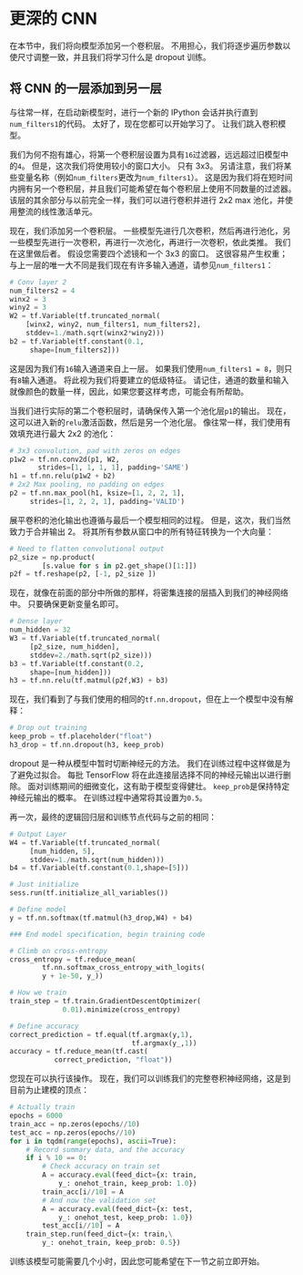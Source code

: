 # 更深的 CNN

在本节中，我们将向模型添加另一个卷积层。 不用担心，我们将逐步遍历参数以使尺寸调整一致，并且我们将学习什么是 dropout 训练。

## 将 CNN 的一层添加到另一层

与往常一样，在启动新模型时，进行一个新的 IPython 会话并执行直到`num_filters1`的代码。 太好了，现在您都可以开始学习了。 让我们跳入卷积模型。

我们为何不抱有雄心，将第一个卷积层设置为具有`16`过滤器，远远超过旧模型中的`4`。 但是，这次我们将使用较小的窗口大小。 只有 3x3。 另请注意，我们将某些变量名称（例如`num_filters`更改为`num_filters1`）。 这是因为我们将在短时间内拥有另一个卷积层，并且我们可能希望在每个卷积层上使用不同数量的过滤器。 该层的其余部分与以前完全一样，我们可以进行卷积并进行 2x2 max 池化，并使用整流的线性激活单元。

现在，我们添加另一个卷积层。 一些模型先进行几次卷积，然后再进行池化，另一些模型先进行一次卷积，再进行一次池化，再进行一次卷积，依此类推。 我们在这里做后者。 假设您需要四个滤镜和一个 3x3 的窗口。 这很容易产生权重； 与上一层的唯一大不同是我们现在有许多输入通道，请参见`num_filters1`：

```py
# Conv layer 2
num_filters2 = 4
winx2 = 3
winy2 = 3
W2 = tf.Variable(tf.truncated_normal(
    [winx2, winy2, num_filters1, num_filters2],
    stddev=1./math.sqrt(winx2*winy2)))
b2 = tf.Variable(tf.constant(0.1,
     shape=[num_filters2]))
```

这是因为我们有`16`输入通道来自上一层。 如果我们使用`num_filters1 = 8`，则只有`8`输入通道。 将此视为我们将要建立的低级特征。 请记住，通道的数量和输入就像颜色的数量一样，因此，如果您要这样考虑，可能会有所帮助。

当我们进行实际的第二个卷积层时，请确保传入第一个池化层`p1`的输出。 现在，这可以进入新的`relu`激活函数，然后是另一个池化层。 像往常一样，我们使用有效填充进行最大 2x2 的池化：

```py
# 3x3 convolution, pad with zeros on edges
p1w2 = tf.nn.conv2d(p1, W2,
       strides=[1, 1, 1, 1], padding='SAME')
h1 = tf.nn.relu(p1w2 + b2)
# 2x2 Max pooling, no padding on edges
p2 = tf.nn.max_pool(h1, ksize=[1, 2, 2, 1],
     strides=[1, 2, 2, 1], padding='VALID')
```

展平卷积的池化输出也遵循与最后一个模型相同的过程。 但是，这次，我们当然致力于合并输出 2。 将其所有参数从窗口中的所有特征转换为一个大向量：

```py
# Need to flatten convolutional output
p2_size = np.product(
        [s.value for s in p2.get_shape()[1:]])
p2f = tf.reshape(p2, [-1, p2_size ])
```

现在，就像在前面的部分中所做的那样，将密集连接的层插入到我们的神经网络中。 只要确保更新变量名即可。

```py
# Dense layer
num_hidden = 32
W3 = tf.Variable(tf.truncated_normal(
     [p2_size, num_hidden],
     stddev=2./math.sqrt(p2_size)))
b3 = tf.Variable(tf.constant(0.2,
     shape=[num_hidden]))
h3 = tf.nn.relu(tf.matmul(p2f,W3) + b3)
```

现在，我们看到了与我们使用的相同的`tf.nn.dropout`，但在上一个模型中没有解释：

```py
# Drop out training
keep_prob = tf.placeholder("float")
h3_drop = tf.nn.dropout(h3, keep_prob)
```

dropout 是一种从模型中暂时切断神经元的方法。 我们在训练过程中这样做是为了避免过拟合。 每批 TensorFlow 将在此连接层选择不同的神经元输出以进行删除。 面对训练期间的细微变化，这有助于模型变得健壮。 `keep_prob`是保持特定神经元输出的概率。 在训练过程中通常将其设置为`0.5`。

再一次，最终的逻辑回归层和训练节点代码与之前的相同：

```py
# Output Layer
W4 = tf.Variable(tf.truncated_normal(
     [num_hidden, 5],
     stddev=1./math.sqrt(num_hidden)))
b4 = tf.Variable(tf.constant(0.1,shape=[5]))

# Just initialize
sess.run(tf.initialize_all_variables())

# Define model
y = tf.nn.softmax(tf.matmul(h3_drop,W4) + b4)

### End model specification, begin training code

# Climb on cross-entropy
cross_entropy = tf.reduce_mean(
        tf.nn.softmax_cross_entropy_with_logits(
        y + 1e-50, y_))

# How we train
train_step = tf.train.GradientDescentOptimizer(
             0.01).minimize(cross_entropy)

# Define accuracy
correct_prediction = tf.equal(tf.argmax(y,1),
                              tf.argmax(y_,1))
accuracy = tf.reduce_mean(tf.cast(
           correct_prediction, "float"))
```

您现在可以执行该操作。 现在，我们可以训练我们的完整卷积神经网络，这是到目前为止建模的顶点：

```py
# Actually train
epochs = 6000
train_acc = np.zeros(epochs//10)
test_acc = np.zeros(epochs//10)
for i in tqdm(range(epochs), ascii=True):
    # Record summary data, and the accuracy
    if i % 10 == 0:  
        # Check accuracy on train set
        A = accuracy.eval(feed_dict={x: train,
            y_: onehot_train, keep_prob: 1.0})
        train_acc[i//10] = A
        # And now the validation set
        A = accuracy.eval(feed_dict={x: test,
            y_: onehot_test, keep_prob: 1.0})
        test_acc[i//10] = A
    train_step.run(feed_dict={x: train,\
        y_: onehot_train, keep_prob: 0.5})
```

训练该模型可能需要几个小时，因此您可能希望在下一节之前立即开始。
